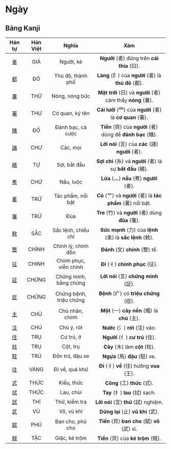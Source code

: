 # Ngày

## Bảng Kanji

| Hán tự | Hán Việt | Nghĩa | Xàm |
| :---: | :---: | :---: | :---: |
| [<span class="stroke-order">者</span>](https://mazii.net/vi-VN/search/kanji/javi/%E8%80%85) | GIẢ | Người, kẻ | **Người** (者) đứng trên **cái thìa** (曰). |
| [<span class="stroke-order">都</span>](https://mazii.net/vi-VN/search/kanji/javi/%E9%83%BD) | ĐÔ | Thủ đô, thành phố | **Làng** (阝) của **người** (者) là **thủ đô** (都). |
| [<span class="stroke-order">暑</span>](https://mazii.net/vi-VN/search/kanji/javi/%E6%9A%91) | THỬ | Nóng, nóng bức | **Mặt trời** (日) và **người** (者) cảm thấy **nóng** (暑). |
| [<span class="stroke-order">署</span>](https://mazii.net/vi-VN/search/kanji/javi/%E7%BD%B2) | THỰ | Cơ quan, ký tên | **Cái lưới** (罒) của **người** (者) là **cơ quan** (署). |
| [<span class="stroke-order">賭</span>](https://mazii.net/vi-VN/search/kanji/javi/%E8%B3%AD) | ĐỔ | Đánh bạc, cá cược | **Tiền** (貝) của **người** (者) dùng để **đánh bạc** (賭). |
| [<span class="stroke-order">諸</span>](https://mazii.net/vi-VN/search/kanji/javi/%E8%AB%B8) | CHƯ | Các, mọi | **Lời nói** (言) của **các** (諸) **người** (者). |
| [<span class="stroke-order">緒</span>](https://mazii.net/vi-VN/search/kanji/javi/%E7%B7%92) | TỰ | Sợi, bắt đầu | **Sợi chỉ** (糸) và **người** (者) là sự **bắt đầu** (緒). |
| [<span class="stroke-order">煮</span>](https://mazii.net/vi-VN/search/kanji/javi/%E7%85%AE) | CHỬ | Nấu, luộc | **Lửa** (灬) **nấu** (煮) **người** (者). |
| [<span class="stroke-order">著</span>](https://mazii.net/vi-VN/search/kanji/javi/%E8%91%97) | TRỨ | Tác phẩm, nổi bật | **Cỏ** (艹) và **người** (者) là **tác phẩm** (著) nổi bật. |
| [<span class="stroke-order">箸</span>](https://mazii.net/vi-VN/search/kanji/javi/%E7%AE%B8) | TRỨ | Đũa | **Tre** (竹) và **người** (者) dùng **đũa** (箸). |
| [<span class="stroke-order">敕</span>](https://mazii.net/vi-VN/search/kanji/javi/%E6%95%95) | SẮC | Sắc lệnh, chiếu chỉ | **Sức mạnh** (力) của **lệnh** (束) là **sắc lệnh** (敕). |
| [<span class="stroke-order">整</span>](https://mazii.net/vi-VN/search/kanji/javi/%E6%95%B4) | CHỈNH | Chỉnh lý, chỉnh đốn | **Đánh** (攵) **chỉnh** (整) tề. |
| [<span class="stroke-order">征</span>](https://mazii.net/vi-VN/search/kanji/javi/%E5%BE%81) | CHINH | Chinh phục, viễn chinh | **Đi** (彳) **chinh phục** (征). |
| [<span class="stroke-order">証</span>](https://mazii.net/vi-VN/search/kanji/javi/%E8%A8%BC) | CHỨNG | Chứng minh, bằng chứng | **Lời nói** (言) **chứng minh** (証). |
| [<span class="stroke-order">症</span>](https://mazii.net/vi-VN/search/kanji/javi/%E7%97%87) | CHỨNG | Chứng bệnh, triệu chứng | **Bệnh** (疒) có **triệu chứng** (症). |
| [<span class="stroke-order">主</span>](https://mazii.net/vi-VN/search/kanji/javi/%E4%B8%BB) | CHỦ | Chủ nhân, chính | **Một** (一) **cây nến** (燭) là **chủ** (主). |
| [<span class="stroke-order">注</span>](https://mazii.net/vi-VN/search/kanji/javi/%E6%B3%A8) | CHÚ | Chú ý, rót | **Nước** (氵) **rót** (注) vào. |
| [<span class="stroke-order">住</span>](https://mazii.net/vi-VN/search/kanji/javi/%E4%BD%8F) | TRỤ | Cư trú, ở | **Người** (亻) **cư trú** (住). |
| [<span class="stroke-order">柱</span>](https://mazii.net/vi-VN/search/kanji/javi/%E6%9F%B1) | TRỤ | Cột, trụ | **Cây** (木) làm **cột** (柱). |
| [<span class="stroke-order">駐</span>](https://mazii.net/vi-VN/search/kanji/javi/%E9%A7%90) | TRÚ | Đồn trú, đậu xe | **Ngựa** (馬) **đậu** (駐) xe. |
| [<span class="stroke-order">往</span>](https://mazii.net/vi-VN/search/kanji/javi/%E5%BE%80) | VÃNG | Đi về, quá khứ | **Đi** (彳) **về** (往) hướng **vua** (王). |
| [<span class="stroke-order">式</span>](https://mazii.net/vi-VN/search/kanji/javi/%E5%BC%8F) | THỨC | Kiểu, thức | **Công** (工) **thức** (式). |
| [<span class="stroke-order">拭</span>](https://mazii.net/vi-VN/search/kanji/javi/%E6%8B%AD) | THỨC | Lau, chùi | **Tay** (扌) **lau** (拭) sạch. |
| [<span class="stroke-order">試</span>](https://mazii.net/vi-VN/search/kanji/javi/%E8%A9%A6) | THÍ | Thử, kiểm tra | **Lời nói** (言) **thử** (試) nghiệm. |
| [<span class="stroke-order">武</span>](https://mazii.net/vi-VN/search/kanji/javi/%E6%AD%A6) | VŨ | Võ, vũ khí | **Dừng lại** (止) **vũ khí** (武). |
| [<span class="stroke-order">賦</span>](https://mazii.net/vi-VN/search/kanji/javi/%E8%B3%A6) | PHÚ | Ban cho, phú cho | **Tiền** (貝) **ban cho** (賦) **võ** (武) sĩ. |
| [<span class="stroke-order">賊</span>](https://mazii.net/vi-VN/search/kanji/javi/%E8%B3%8A) | TẶC | Giặc, kẻ trộm | **Tiền** (貝) của **kẻ trộm** (賊). |

